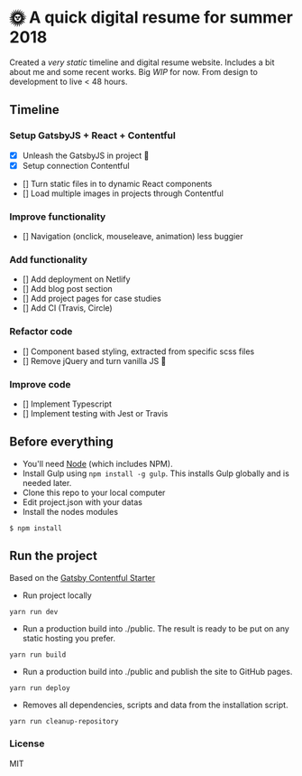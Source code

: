 # 🌞 A quick digital resume for summer 2018

Created a _very static_ timeline and digital resume website. Includes a bit about me and some recent works. Big *WIP* for now.  From design to development to live < 48 hours.

## Timeline

### Setup GatsbyJS + React + Contentful
* [x] Unleash the GatsbyJS in project 🚀
* [x] Setup connection Contentful
* [] Turn static files in to dynamic React components
* [] Load multiple images in projects through Contentful

### Improve functionality
* [] Navigation (onclick, mouseleave, animation) less buggier

### Add functionality
* [] Add deployment on Netlify
* [] Add blog post section
* [] Add project pages for case studies
* [] Add CI (Travis, Circle)

### Refactor code
* [] Component based styling, extracted from specific scss files
* [] Remove jQuery and turn vanilla JS 🍦

### Improve code
* [] Implement Typescript
* [] Implement testing with Jest or Travis


## Before everything
- You'll need [Node](https://nodejs.org/) (which includes NPM).
- Install Gulp using `npm install -g gulp`. This installs Gulp globally and is needed later.
- Clone this repo to your local computer
- Edit project.json with your datas
- Install the nodes modules
```shell
$ npm install
```
## Run the project

Based on the [Gatsby Contentful Starter](https://github.com/contentful-userland/gatsby-contentful-starter)

* Run project locally
```shell
yarn run dev
```
* Run a production build into ./public. The result is ready to be put on any static hosting you prefer.
```shell
yarn run build
```
* Run a production build into ./public and publish the site to GitHub pages.
```shell
yarn run deploy
```
* Removes all dependencies, scripts and data from the installation script.
```shell
yarn run cleanup-repository
```

### License

MIT
